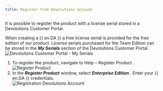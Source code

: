 ```yaml
---
title: Register from Devolutions Account
---
```

It is possible to register the product with a license serial stored in a Devolutions Customer Portal.  

When creating a {{ en.DA }} a free license serial is provided for the free edition of our product. License serials purchased for the Team Edition can be stored in the ***My Serials*** section of the Devolutions Customer Portal.  
![Devolutions Customer Portal - My Serials](/img/en/rdm/mac/clip11014.png) 

1. To register the product, navigate to Help – Register Product .  
![Register Product](/img/en/rdm/mac/clip11002.png) 
1. In the ***Register Product*** window, select ***Enterprise Edition*** . Enter your {{ en.DA }} credentials.  
![Registration Devolutions Account](/img/en/rdm/mac/RdmMac4006.png) 

